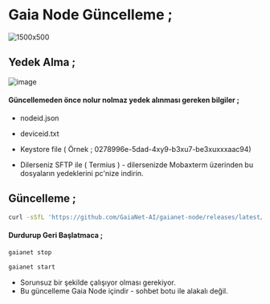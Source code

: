 # Gaia Node Güncelleme ; 

![1500x500](https://github.com/user-attachments/assets/0eca5de0-8355-4e8d-b2cc-9feb377e0af0)

## Yedek Alma ; 

![image](https://github.com/user-attachments/assets/759130a1-740a-4328-a723-4a222c1b5230)

#### Güncellemeden önce nolur nolmaz yedek alınması gereken bilgiler ; 

- nodeid.json

- deviceid.txt

- Keystore file ( Örnek ;  0278996e-5dad-4xy9-b3xu7-be3xuxxxaac94)

- Dilerseniz SFTP ile ( Termius ) - dilersenizde Mobaxterm üzerinden bu dosyaların yedeklerini pc'nize indirin.

## Güncelleme ; 

```bash
curl -sSfL 'https://github.com/GaiaNet-AI/gaianet-node/releases/latest/download/install.sh' | bash -s -- --upgrade
```

#### Durdurup Geri Başlatmaca ; 

```bash
gaianet stop
```

```bash
gaianet start
```

- Sorunsuz bir şekilde çalışıyor olması gerekiyor.
- Bu güncelleme Gaia Node içindir - sohbet botu ile alakalı değil. 
